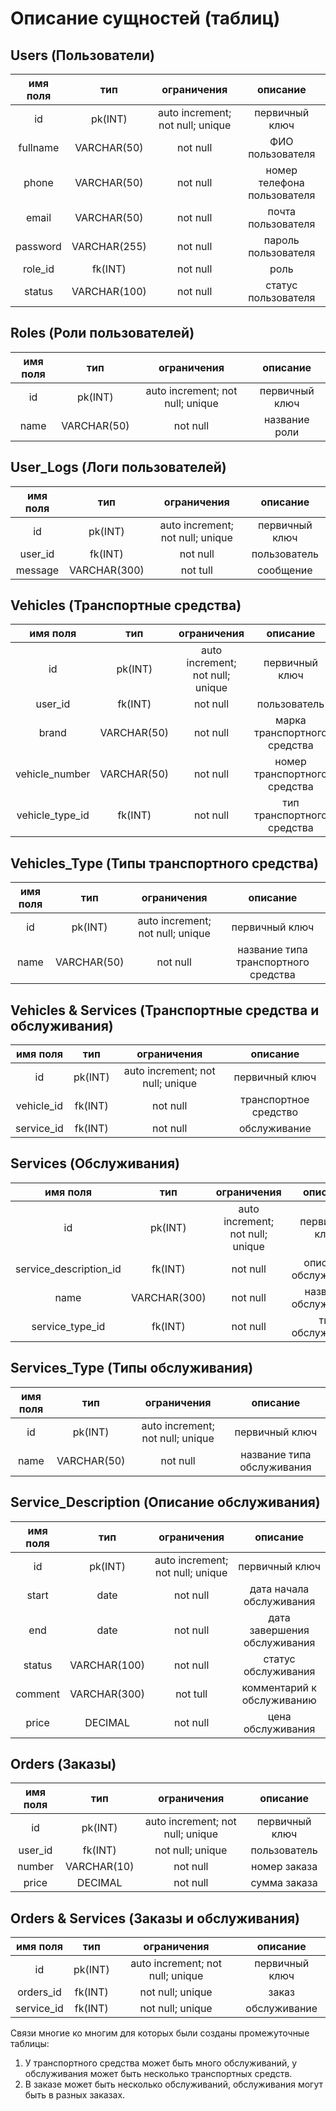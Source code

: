 # Описание сущностей (таблиц)
## Users (Пользователи)
|имя поля | тип | ограничения | описание |
|:---:|:---:|:---:|:---:|
| id | pk(INT) | auto increment; not null; unique | первичный ключ |
| fullname | VARCHAR(50) | not null | ФИО пользователя |
| phone | VARCHAR(50) | not null | номер телефона пользователя |
| email | VARCHAR(50) | not null | почта пользователя |
| password | VARCHAR(255) | not null | пароль пользователя |
| role_id | fk(INT) | not null | роль |
| status | VARCHAR(100) | not null | статус пользователя |


## Roles (Роли пользователей)
|имя поля | тип | ограничения | описание |
|:---:|:---:|:---:|:---:|
| id | pk(INT) | auto increment; not null; unique | первичный ключ |
| name | VARCHAR(50) | not null | название роли |


## User_Logs (Логи пользователей)
|имя поля | тип | ограничения | описание |
|:---:|:---:|:---:|:---:|
| id | pk(INT) | auto increment; not null; unique | первичный ключ |
| user_id | fk(INT) | not null | пользователь |
| message | VARCHAR(300) | not tull | сообщение |


## Vehicles (Транспортные средства)
|имя поля | тип | ограничения | описание |
|:---:|:---:|:---:|:---:|
| id | pk(INT) | auto increment; not null; unique | первичный ключ |
| user_id | fk(INT) | not null | пользователь |
| brand | VARCHAR(50) | not null | марка транспортного средства |
| vehicle_number | VARCHAR(50) | not null | номер транспортного средства |
| vehicle_type_id | fk(INT) | not null | тип транспортного средства |


## Vehicles_Type (Типы транспортного средства)
|имя поля | тип | ограничения | описание |
|:---:|:---:|:---:|:---:|
| id | pk(INT) | auto increment; not null; unique | первичный ключ |
| name | VARCHAR(50) | not null | название типа транспортного средства |


## Vehicles & Services (Транспортные средства и обслуживания)
|имя поля | тип | ограничения | описание |
|:---:|:---:|:---:|:---:|
| id | pk(INT) | auto increment; not null; unique | первичный ключ |
| vehicle_id | fk(INT) | not null | транспортное средство |
| service_id | fk(INT) | not null | обслуживание |


## Services (Обслуживания)
|имя поля | тип | ограничения | описание |
|:---:|:---:|:---:|:---:|
| id | pk(INT) | auto increment; not null; unique | первичный ключ |
| service_description_id | fk(INT) | not null | описание обслуживания |
| name | VARCHAR(300) | not null | название обслуживания |
| service_type_id | fk(INT) | not null | тип обслуживания |


## Services_Type (Типы обслуживания)
|имя поля | тип | ограничения | описание |
|:---:|:---:|:---:|:---:|
| id | pk(INT) | auto increment; not null; unique | первичный ключ |
| name | VARCHAR(50) | not null | название типа обслуживания |


## Service_Description (Описание обслуживания)
|имя поля | тип | ограничения | описание |
|:---:|:---:|:---:|:---:|
| id | pk(INT) | auto increment; not null; unique | первичный ключ |
| start | date | not null | дата начала обслуживания |
| end | date | not null | дата завершения обслуживания |
| status | VARCHAR(100) | not null | статус обслуживания |
| comment | VARCHAR(300) | not tull | комментарий к обслуживанию |
| price | DECIMAL | not null | цена обслуживания |


## Orders (Заказы)
|имя поля | тип | ограничения | описание |
|:---:|:---:|:---:|:---:|
| id | pk(INT) | auto increment; not null; unique | первичный ключ |
| user_id | fk(INT) | not null; unique | пользователь |
| number | VARCHAR(10) | not null | номер заказа |
| price | DECIMAL | not null | сумма заказа |


## Orders & Services (Заказы и обслуживания)
|имя поля | тип | ограничения | описание |
|:---:|:---:|:---:|:---:|
| id | pk(INT) | auto increment; not null; unique | первичный ключ |
| orders_id | fk(INT) | not null; unique | заказ |
| service_id | fk(INT) | not null; unique | обслуживание |


Связи многие ко многим для которых были созданы промежуточные таблицы:

 1. У транспортного средства может быть много обслуживаний, у обслуживания может быть несколько транспортных средств.  
 2. В заказе может быть несколько обслуживаний, обслуживания могут быть в разных заказах.
